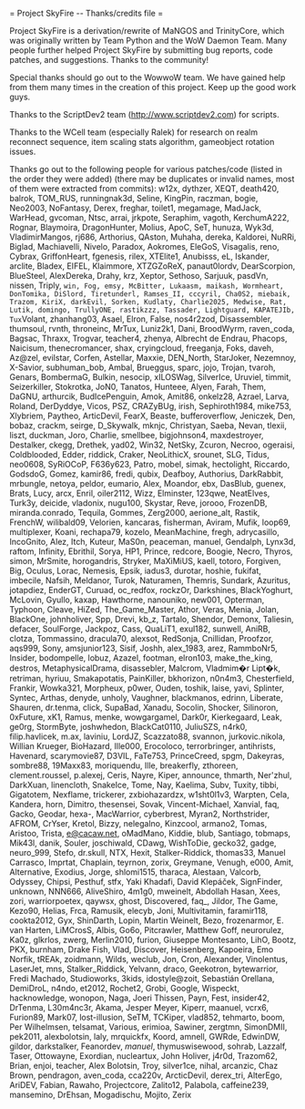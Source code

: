 = Project SkyFire -- Thanks/credits file =

Project SkyFire is a derivation/rewrite of MaNGOS and TrinityCore, which was originally written
by Team Python and the WoW Daemon Team. Many people further helped Project SkyFire
by submitting bug reports, code patches, and suggestions. Thanks to the
community!

Special thanks should go out to the WowwoW team. We have gained help from
them many times in the creation of this project. Keep up the good work guys.

Thanks to the ScriptDev2 team (http://www.scriptdev2.com) for scripts.

Thanks to the WCell team (especially Ralek) for research on realm reconnect
sequence, item scaling stats algorithm, gameobject rotation issues.

Thanks go out to the following people for various patches/code (listed in the
order they were added) (there may be duplicates or invalid names, most of them
were extracted from commits):
w12x, dythzer, XEQT, death420, balrok, TOM_RUS,
runningnak3d, Seline, KingPin, raczman, bogie, Neo2003, NoFantasy, Derex,
freghar, toilet1, megamage, MadJack, WarHead, gvcoman, Ntsc, arrai, jrkpote,
Seraphim, vagoth, KerchumA222, Rognar, Blaymoira, DragonHunter, Molius, ApoC,
SeT, hunuza, Wyk3d, VladimirMangos, rj686, Arthorius, QAston, Muhaha, dereka,
Kaldorei, NuRRi, Biglad, Machiavelli, Nivelo, Paradox, Aokromes, EleGoS,
Visagalis, reno, Cybrax, GriffonHeart, fgenesis, rilex, XTElite1, Anubisss, eL,
Iskander, arclite, Bladex, EIFEL, Klaimmore, XTZGZoReX, panaut0lordv, DearScorpion,
BlueSteel, AlexDereka, Drahy, krz, Xeptor, Sethoso, Sarjuuk, pasdVn, nissen,
Triply, `win, Fog, emsy, McBitter, Lukaasm, maikash, Wormheart, DonTomika,
DiSlord, Tiretunderl, Ramses_II, cccyril, Cha0S2, miebaik, Trazom, KiriX,
darkEvil, Sorken, Kudlaty, Charlie2025, Medwise, Rat, Lutik, domingo,
TrullyONE, rastikzzz, Tassader, Lightguard, KAPATEJIb, Tux`Volant, zhanhang03,
Asael, Elron, False, nos4r2zod, Disassembler, thumsoul, rvnth, throneinc,
MrTux, Luniz2k1, Dani, BroodWyrm, raven_coda, Bagsac, Thraxx, Trogvar,
teacher4, zhenya, Albrecht de Endrau, Phacops, Naicisum, thenecromancer, shax,
cryingcloud, freeganja, Foks, daveh, Az@zel, evilstar, Corfen, Astellar, Maxxie,
DEN_North, StarJoker, Nezemnoy, X-Savior, subhuman_bob, Ambal, Brueggus, sparc,
jojo, Trojan, tvaroh, Genars, BombermaG, Bulkin, nesocip, xILOSWag, SilverIce,
Uruviel, timmit, Seizerkiller, Stokrotka, JoN0, Tanatos, Hunteee, Alyen,
Farah, Them, DaGNU, arthurcik, BudIcePenguin, Amok, Amit86, onkelz28, Azrael,
Larva, Roland, DerDyddye, Vicos, PSZ, CRAZyBUg, irish, Sephiroth1984,
mike753, Xlybriem, Paytheo, ArticDevil, FearX, Beaste, bufferoverflow, Jeniczek,
Den, bobaz, crackm, seirge, D_Skywalk, mknjc, Christyan, Saeba, Nevan, tlexii,
liszt, duckman, Joro, Charlie, smellbee, bigjohnson4, maxdestroyer, Destalker,
ckegg, Drethek, yad02, Win32, NetSky, Zcuron, Necroo, ogeraisi, Coldblooded,
Edder, riddick, Craker, NeoLithicX, srounet, SLG, Tidus, neo0608, SyRiOCoP,
F636y623, Patro, mobel, simak, hectolight, Riccardo, GodsdoG, Gomez, kamir86, fredi,
qubix, Deafboy, Authorius, DarkRabbit, mrbungle, netoya, peldor, eumario, Alex,
Moandor, ebx, DasBlub, guenex, Brats, Lucy, arcx, Enril, oiler2112,
Wizz, Elminster, 123qwe, NeatElves, Turk3y, deicide, vladonix, nugu100,
Skystar, Reve, jorooo, FrozenDB, miranda.conrado, Tequila, Gommes, Zerg2000,
aerione_alt, Rastik, FrenchW, wilibald09, Velorien, kancaras, fisherman,
Aviram, Mufik, loop69, multiplexer, Koani, rechapa79, kozelo, MeanMachine,
fregh, adrycasillo, IncoGnito, Alez, Itch, Kuteur, MaS0n, peaceman, manuel,
Gendalph, Lynx3d, raftom, Infinity, Ebrithil, Sorya, HP1, Prince, redcore,
Boogie, Necro, Thyros, simon, MrSmite, horogandris, Stryker, MaXiMiUS, kaell,
totoro, Forgiven, Big, Oculus, Lorac, Nemesis, Epsik, iadus3, durotar, hoshie,
fukifat, imbecile, Nafsih, Meldanor, Turok, Naturamen, Themris, Sundark,
Azuritus, jotapdiez, EnderGT, Curuad, oc_redfox, rockzOr, Darkshines,
BlackYoghurt, McLovin, Gyullo, kaxap, Hawthorne, nanouniko, new001, Opterman,
Typhoon, Cleave, HiZed, The_Game_Master, Athor, Veras, Menia, Jolan, BlackOne,
johnholiver, Spp, Drevi, kb_z, Tartalo, Shendor, Demonx, Taliesin, defacer,
SoulForge, Jackpoz, Cass, QuaLiT1, exul182, sunwell, AniRB, clotza, Tommassino,
dracula70, alexsot, RedSonja, Cnillidan, Proofzor, aqs999, Sony, amsjunior123,
Sisif, Joshh, alex_1983, arez, RammboNr5, Insider, bodompelle, lobuz, Azazel,
footman, elron103, make_the_king, destros, MetaphysicalDrama, disassebler,
Malcrom, Vladmim�r Lipt�k, retriman, hyriuu, Smakapotatis, PainKiller,
bkhorizon, n0n4m3, Chesterfield, Frankir, Wowka321, Morpheux, p0wer,
Ouden, toshik, laise, yavi, Splinter, Syntec, Arthas, denyde, unholy,
Vaughner, blackmanos, edrinn, Liberate, Shauren, dr.tenma, click,
SupaBad, Xanadu, Socolin, Shocker, Silinoron, 0xFuture, xK1, Ramus, menke,
wowgargamel, Dark0r, Kierkegaard, Leak, ge0rg, StormByte, joshwhedon,
BlackCat0110, JuliuSZS, n4rk0, filip.havlicek, m.ax, laviniu, LordJZ, Scazzato88,
svannon, jurkovic.nikola, Willian Krueger, BioHazard, Ille000, Erocoloco,
terrorbringer, antihrists, Havenard, scarymovie87, D3VIL, FaTe753, PrinceCreed,
spgm, Dakeyras, sombre88, 19Maxx83, moriquendu, Ille, breakerfly,
zthoreen, clement.roussel, p.alexej, Ceris, Nayre, Kiper, announce, thmarth,
Ner'zhul, DarkXuan, linencloth, SnakeIce, Tome, Nay, Kaelima,
Subv, Tuxity, tibbi, Gigatotem, Nexflame, trickerer, zxbiohazardzx, w1sht0l1v3,
Warpten, CeIa, Kandera, horn, Dimitro, thesensei, Sovak, Vincent-Michael,
Xanvial, faq, Gacko, Geodar, hexa-, MacWarrior, cyberbrest, Myran2, Northstrider,
AFROM, CrYser, Kretol, Bizzy, nelegalno, Kinzcool, armano2, Tomas, Aristoo, Trista,
e@cacaw.net, oMadMano, Kiddie, blub, Santiago, tobmaps, Mik43l, danik, Souler,
joschiwald, CDawg, WishToDie, gecko32, gadge, neuro_999, Stefo, dr.skull, NTX, Hexit,
Stalker-Riddick, thomas33, Manuel Carrasco, Imprtat, Chaplain, teyrnon, zorix, Greymane,
Venugh, e000, Amit, Alternative, Exodius, Jorge, shlomi1515, tharaca, Alestaan, Valcorb,
Odyssey, Chipsi, Pesthuf, stfx, Yaki Khadafi, David Klepáček, SignFinder, unknown,
NNN666, AliveShiro, 4m1g0, mweinelt, Abdollah Hasan, Xees, zori, warriorpoetex, qaywsx,
ghost, Discovered, faq_, Jildor, The Game, Kezo90, Helias, Frca, Ramusik, elecyb, Joni,
Multivitamin, faramir118, cookta2012, Gyx, ShinDarth, Lopin, Martin Weinelt,
Bezo, frozenarmor, E. van Harten, LiMCrosS, Albis, Go6o, Pitcrawler, Matthew Goff, neurorulez,
Ka0z, glkrlos, zwerg, Merlin2010, furion, Giuseppe Montesanto, LihO, Bootz, PKX, burnham,
Drake Fish, Vlad, Discover, Heisenberg, Kapoeira, Emo Norfik, tREAk, zoidmann, Wilds, weclub,
Jon, Cron, Alexander, Vinolentus, LaserJet, mns, Stalker_Riddick, Yelvann, draco, Geekotron,
bytewarrior, Fredi Machado, Studioworks, 3kids, idostyle@zoit, Sebastián Orellana, DemiDroL,
n4ndo, et2012, Rochet2, Grobi, Google, Wispeckt, hacknowledge, wonopon, Naga,
Joeri Thissen, Payn, Fest, insider42, DrTenma, L30m4nc3r, Akama, Jesper Meyer, Kiperr,
maanuel, vcrx6, Furion89, Mark07, lost-illusion, SeTM, TCKiper, vlad852, tehmarto, boom,
Per Wilhelmsen, telsamat, Various, erimioa, Sawiner, zergtmn, SimonDMII, pek2011, alexbolotsin,
laly, mrquickfx, Koord, amnell, GWRde, EdwinDW, gildor, darkstalker, Feanordev, _manuel_,
thymuswisewood, sohrab, Lazzalf, Taser, Ottowayne, Exordian, nucleartux, John Holiver, j4r0d,
Trazom62, Brian, enjoi, teacher, Alex Bolotsin, Troy, silver1ce, nihal, arcanzic, Chaz Brown,
pendragon, aven_coda, cca220v, ArcticDevil, derex_tri, AlterEgo, AriDEV, Fabian, Rawaho, Projectcore,
Zalito12, Palabola, caffeine239, mansemino, DrEhsan, Mogadischu, Mojito, Zerix
